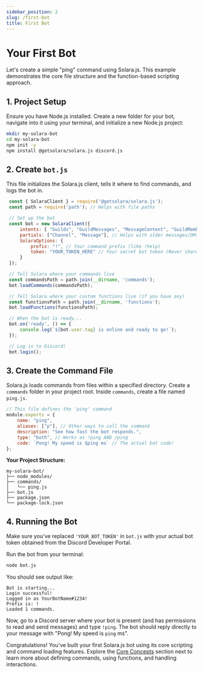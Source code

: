```yaml
---
sidebar_position: 2
slug: /first-bot
title: First Bot
---
```


# Your First Bot

Let's create a simple "ping" command using Solara.js. This example demonstrates the core file structure and the function-based scripting approach.

## **1. Project Setup**

Ensure you have Node.js installed. Create a new folder for your bot, navigate into it using your terminal, and initialize a new Node.js project:

```bash
mkdir my-solara-bot
cd my-solara-bot
npm init -y
npm install @getsolara/solara.js discord.js
```

## **2. Create `bot.js`**

This file initializes the Solara.js client, tells it where to find commands, and logs the bot in.

```javascript title="bot.js"
 const { SolaraClient } = require('@getsolara/solara.js');
 const path = require('path'); // Helps with file paths

 // Set up the bot
 const bot = new SolaraClient({
     intents: [ "Guilds", "GuildMessages", "MessageContent", "GuildMembers" ], // What your bot needs to "see"
     partials: ["Channel", "Message"], // Helps with older messages/DMs
     SolaraOptions: {
         prefix: "!", // Your command prefix (like !help)
         token: "YOUR_TOKEN_HERE" // Your secret bot token (Never share your bot token!)
     }
 });

 // Tell Solara where your commands live
 const commandsPath = path.join(__dirname, 'commands');
 bot.loadCommands(commandsPath);

 // Tell Solara where your custom functions live (if you have any)
 const functionsPath = path.join(__dirname, 'functions');
 bot.loadFunctions(functionsPath);                    

 // When the bot is ready...
 bot.on('ready', () => {
     console.log(`${bot.user.tag} is online and ready to go!`);
 });

 // Log in to Discord!
 bot.login();

```

## **3. Create the Command File**

Solara.js loads commands from files within a specified directory. Create a `commands` folder in your project root. Inside `commands`, create a file named `ping.js`.

```javascript title="commands/ping.js"
// This file defines the 'ping' command
module.exports = {
    name: "ping",
    aliases: ["p"], // Other ways to call the command
    description: "See how fast the bot responds.",
    type: "both", // Works as !ping AND /ping
    code: `Pong! My speed is $ping ms` // The actual bot code!
};
```

**Your Project Structure:**

```
my-solara-bot/
├── node_modules/
├── commands/
│   └── ping.js
├── bot.js
├── package.json
└── package-lock.json
```

## **4. Running the Bot**

Make sure you've replaced `'YOUR_BOT_TOKEN'` in `bot.js` with your actual bot token obtained from the Discord Developer Portal.

Run the bot from your terminal:

```bash
node bot.js
```

You should see output like:

```
Bot is starting...
Login successful!
Logged in as YourBotName#1234!
Prefix is: !
Loaded 1 commands.
```

Now, go to a Discord server where your bot is present (and has permissions to read and send messages) and type `!ping`. The bot should reply directly to your message with "Pong! My speed is `ping` ms".

Congratulations! You've built your first Solara.js bot using its core scripting and command loading features. Explore the [Core Concepts](../core-concepts/commands.md) section next to learn more about defining commands, using functions, and handling interactions.